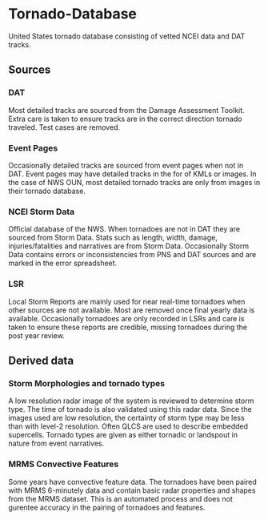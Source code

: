 # Tornado-Database
United States tornado database consisting of vetted NCEI data and DAT tracks.

## Sources
### DAT
Most detailed tracks are sourced from the Damage Assessment Toolkit. Extra care is taken to ensure tracks are in the correct direction tornado traveled. Test cases are removed.

### Event Pages
Occasionally detailed tracks are sourced from event pages when not in DAT. Event pages may have detailed tracks in the for of KMLs or images. In the case of NWS OUN, most detailed tornado tracks are only from images in their tornado database.

### NCEI Storm Data
Official database of the NWS. When tornadoes are not in DAT they are sourced from Storm Data. Stats such as length, width, damage, injuries/fatalities and narratives are from Storm Data. Occasionally Storm Data contains errors or inconsistencies from PNS and DAT sources and are marked in the error spreadsheet.

### LSR
Local Storm Reports are mainly used for near real-time tornadoes when other sources are not available. Most are removed once final yearly data is available. Occasionally tornadoes are only recorded in LSRs and care is taken to ensure these reports are credible, missing tornadoes during the post year review.

## Derived data
### Storm Morphologies and tornado types
A low resolution radar image of the system is reviewed to determine storm type. The time of tornado is also validated using this radar data. Since the images used are low resolution, the certainty of storm type may be less than with level-2 resolution. Often QLCS are used to describe embedded supercells. Tornado types are given as either tornadic or landspout in nature from event narratives.

### MRMS Convective Features
Some years have convective feature data. The tornadoes have been paired with MRMS 6-minutely data and contain basic radar properties and shapes from the MRMS dataset. This is an automated process and does not gurentee accuracy in the pairing of tornadoes and features.
